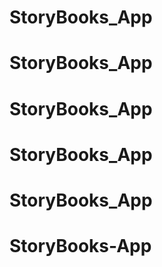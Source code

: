# StoryBooks_App
# StoryBooks_App
# StoryBooks_App
# StoryBooks_App
# StoryBooks_App
# StoryBooks-App
